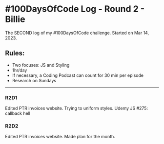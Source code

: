 # #100DaysOfCode Log - Round 2 - Billie
The SECOND log of my #100DaysOfCode challenge. Started on Mar 14, 2023.
## Rules: 
  * Two focuses: JS and Styling
  * 1hr/day 
  * If necessary, a Coding Podcast can count for 30 min per episode
  * Research on Sundays
 
---

### R2D1 
Edited PTR invoices website. Trying to uniform styles.
Udemy JS #275: callback hell

### R2D2
Edited PTR invoices website. Made plan for the month. 

